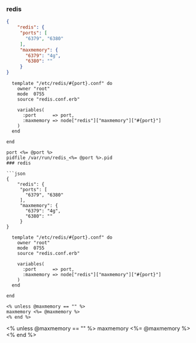 ### redis

```json
{
    "redis": {
     "ports": [
       "6379", "6380"
     ],
     "maxmemory": {
       "6379": "4g",
       "6380": ""
     }
}
```

```recipe
  template "/etc/redis/#{port}.conf" do
    owner "root"
    mode  0755
    source "redis.conf.erb"

    variables(
      :port      => port,
      :maxmemory => node["redis"]["maxmemory"]["#{port}"]
    )
  end

end
```

```template
port <%= @port %>
pidfile /var/run/redis_<%= @port %>.pid
### redis

```json
{
    "redis": {
     "ports": [
       "6379", "6380"
     ],
     "maxmemory": {
       "6379": "4g",
       "6380": ""
     }
}
```

```recipe
  template "/etc/redis/#{port}.conf" do
    owner "root"
    mode  0755
    source "redis.conf.erb"

    variables(
      :port      => port,
      :maxmemory => node["redis"]["maxmemory"]["#{port}"]
    )
  end

end
```

```template
<% unless @maxmemory == "" %>
maxmemory <%= @maxmemory %>
<% end %>
```
<% unless @maxmemory == "" %>
maxmemory <%= @maxmemory %>
<% end %>
```


